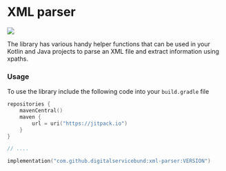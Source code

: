 # XML parser
[![](https://jitpack.io/v/digitalservicebund/xml-parser.svg)](https://jitpack.io/#digitalservicebund/xml-parser)

The library has various handy helper functions that can be used in your Kotlin and Java projects to parse an XML file and extract information using xpaths.

### Usage
To use the library include the following code into your `build.gradle` file

```kotlin
repositories {
    mavenCentral()
    maven {
        url = uri("https://jitpack.io")
    }
}

// ....

implementation("com.github.digitalservicebund:xml-parser:VERSION")

```